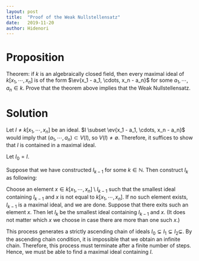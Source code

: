 ```yaml
---
layout: post
title:  "Proof of the Weak Nullstellensatz"
date:   2019-11-20
author: Hidenori
---
```


# Proposition
Theorem: if $k$ is an algebraically closed field, then every maximal ideal of $k[x_1, \cdots, x_n]$ is of the form $\ev{x_1 - a_1, \cdots, x_n - a_n}$ for some $a_1, \cdots, a_n \in k$.
Prove that the theorem above implies that the Weak Nullstellensatz.

# Solution
Let $I \ne k[x_1, \cdots, x_n]$ be an ideal.
$I \subset \ev{x_1 - a_1, \cdots, x_n - a_n}$ would imply that $(a_1, \cdots, a_n) \subset V(I)$, so $V(I) \ne \emptyset$.
Therefore, it suffices to show that $I$ is contained in a maximal ideal.

Let $I_0 = I$.

Suppose that we have constructed $I_{k - 1}$ for some $k \in \mathbb{N}$.
Then construct $I_{k}$ as following:

Choose an element $x \in k[x_1, \cdots, x_n] \setminus I_{k - 1}$ such that the smallest ideal containing $I_{k - 1}$ and $x$ is not equal to $k[x_1, \cdots, x_n]$.
If no such element exists, $I_{k - 1}$ is a maximal ideal, and we are done.
Suppose that there exits such an element $x$.
Then let $I_k$ be the smallest ideal containing $I_{k - 1}$ and $x$.
(It does not matter which $x$ we choose in case there are more than one such $x$.)

This process generates a strictly ascending chain of ideals $I_0 \subsetneq I_1 \subsetneq I_2 \subsetneq$.
By the ascending chain condition, it is impossible that we obtain an infinite chain.
Therefore, this process must terminate after a finite number of steps.
Hence, we must be able to find a maximal ideal containing $I$.
